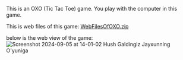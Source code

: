 This is an OXO (Tic Tac Toe) game. You play with the computer in this game.

This is web files of this game: [WebFilesOfOXO.zip](https://github.com/user-attachments/files/16886826/WebForOXOGame.zip)


below is the web view of the game:
![Screenshot 2024-09-05 at 14-01-02 Hush Galdingiz Jayxunning O'yuniga](https://github.com/user-attachments/assets/00ba17f6-bd22-4d2d-8404-1a816c75f9f6)


